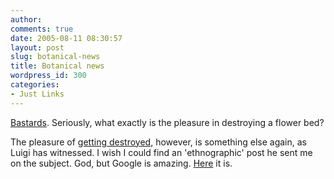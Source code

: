 ```yaml
---
author:
comments: true
date: 2005-08-11 08:30:57
layout: post
slug: botanical-news
title: Botanical news
wordpress_id: 300
categories:
- Just Links
---
```


[Bastards](http://www.humanflowerproject.com/index.php/weblog/iris_vandals/). Seriously, what exactly is the pleasure in destroying a flower bed?

The pleasure of [getting destroyed](http://www.flickr.com/photos/luigi_and_linda/sets/734017/), however, is something else again, as Luigi has witnessed. I wish I could find an 'ethnographic' post he sent me on the subject. God, but Google is amazing. [Here](http://www.salon.com/wlust/feature/1999/03/25feature.html) it is.
